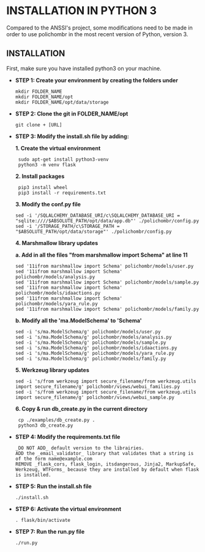 # INSTALLATION IN PYTHON 3

Compared to the ANSSI's project, some modifications need to be made in order to use polichombr in the most recent version of Python, version 3.
  
## INSTALLATION
 
 First, make sure you have installed python3 on your machine.

- **STEP 1: Create your environment by creating the folders under**
  
  ```
  mkdir FOLDER_NAME
  mkdir FOLDER_NAME/opt
  mkdir FOLDER_NAME/opt/data/storage
  ```

- **STEP 2: Clone the git in FOLDER_NAME/opt**
  ```
  git clone + [URL]
  ```

- **STEP 3: Modify the install.sh file by adding:**
   
  **1. Create the virtual environment**
  ```
   sudo apt-get install python3-venv
   python3 -m venv flask
  ```
  
  **2. Install packages**
  ```
   pip3 install wheel
   pip3 install -r requirements.txt
   ```
   
  **3. Modify the conf.py file**
  ```
  sed -i '/SQLALCHEMY_DATABASE_URI/c\SQLALCHEMY_DATABASE_URI = "sqlite:////$ABSOLUTE_PATH/opt/data/app.db"' ./polichombr/config.py
  sed -i '/STORAGE_PATH/c\STORAGE_PATH = "$ABSOLUTE_PATH/opt/data/storage"' ./polichombr/config.py
  ```
  
  **4. Marshmallow library updates**
  
   **a. Add in all the files "from marshmallow import Schema" at line 11**
   ```
  sed '11ifrom marshmallow import Schema' polichombr/models/user.py 
  sed '11ifrom marshmallow import Schema' polichombr/models/analysis.py 
  sed '11ifrom marshmallow import Schema' polichombr/models/sample.py 
  sed '11ifrom marshmallow import Schema' polichombr/models/idaactions.py 
  sed '11ifrom marshmallow import Schema' polichombr/models/yara_rule.py 
  sed '11ifrom marshmallow import Schema' polichombr/models/family.py 
  ```
   **b. Modify all the 'ma.ModelSchema' to 'Schema'**
   ```
  sed -i 's/ma.ModelSchema/g' polichombr/models/user.py
  sed -i 's/ma.ModelSchema/g' polichombr/models/analysis.py
  sed -i 's/ma.ModelSchema/g' polichombr/models/sample.py
  sed -i 's/ma.ModelSchema/g' polichombr/models/idaactions.py
  sed -i 's/ma.ModelSchema/g' polichombr/models/yara_rule.py
  sed -i 's/ma.ModelSchema/g' polichombr/models/family.py
  ```
  
  **5. Werkzeug library updates**
   ```
   sed -i 's/from werkzeug import secure_filename/from werkzeug.utils import secure_filename/g' polichombr/views/webui_families.py
   sed -i 's/from werkzeug import secure_filename/from werkzeug.utils import secure_filename/g' polichombr/views/webui_sample.py
   ```
   
  **6. Copy & run db_create.py in the current directory**
  ```
   cp ./examples/db_create.py .  
   python3 db_create.py
   ```

- **STEP 4: Modify the requirements.txt file**
   ```
   _DO NOT ADD_ default version to the librairies.
   ADD the _email_validator_ library that validates that a string is of the form name@example.com
   REMOVE _flask_cors, flask_login, itsdangerous, Jinja2, MarkupSafe, Werkzeug, WTForms_ because they are installed by default when flask is installed.
  ```

- **STEP 5: Run the install.sh file**
  ```
  ./install.sh
  ```

- **STEP 6: Activate the virtual environment**
  ```
  . flask/bin/activate
  ```
  
- **STEP 7: Run the run.py file**
  ```
  ./run.py
  ```



